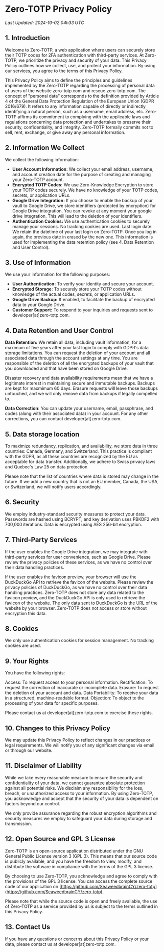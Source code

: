 Zero-TOTP Privacy Policy
========================

*Last Updated: 2024-10-02 04h33 UTC*

1\. Introduction
----------------

Welcome to Zero-TOTP, a web application where users can securely store their TOTP codes for 2FA authentication with third-party services. At Zero-TOTP, we prioritize the privacy and security of your data. This Privacy Policy outlines how we collect, use, and protect your information. By using our services, you agree to the terms of this Privacy Policy.


This Privacy Policy aims to define the principles and guidelines implemented by the Zero-TOTP regarding the processing of personal data of users of the website zero-totp.com and rescue.zero-totp.com. The concept of "personal data" corresponds to the definition provided by Article 4 of the General Data Protection Regulation of the European Union (GDPR 2016/679). It refers to any information capable of directly or indirectly identifying a natural person, such as a username, email address, etc. Zero-TOTP affirms its commitment to complying with the applicable laws and regulations concerning data protection and undertakes to preserve their security, confidentiality, and integrity. Zero-TOTP formally commits not to sell, rent, exchange, or give away any personal information.

2\. Information We Collect
----------------
We collect the following information:


- **User Account Information:** We collect your email address, username, and account creation date for the purpose of creating and managing your Zero-TOTP account.
- **Encrypted TOTP Codes:** We use Zero-Knowledge Encryption to store your TOTP codes securely. We have no knowledge of your TOTP codes, secrets, or application URLs.
- **Google Drive Integration:** If you choose to enable the backup of your vault to Google Drive, we store identifiers (protected by encryption) for Google Drive integration. You can revoke at any moment your google drive integration. This will lead to the deletion of your identifiers.
- **Authentication Cookies:** We use authentication cookies to securely manage your sessions. No tracking cookies are used.
Last login date: We retain the datetime of your last login on Zero-TOTP. Once you log in again, the previous date in erased by the new one. This information is used for implementing the data retention policy (see 4. Data Retention and User Control).


3\. Use of Information
----------------------
We use your information for the following purposes:

- **User Authentication:** To verify your identity and secure your account.
- **Encrypted Storage:** To securely store your TOTP codes without knowledge of the actual codes, secrets, or application URLs.
- **Google Drive Backup:** If enabled, to facilitate the backup of encrypted data to your Google Drive.
- **Customer Support:** To respond to your inquiries and requests sent to developer[at]zero-totp.com.


4\. Data Retention and User Control
----------------------
**Data Retention:** We retain all data, including vault information, for a maximum of five years after your last login to comply with GDPR's data storage limitations. You can request the deletion of your account and all associated data through the account settings at any time. You are responsible of the deletion of all the encrypted backups of your vault that you downloaded and that have been stored on Google Drive.

Disaster recovery and data availability requirements mean that we have a legitimate interest in maintaining secure and immutable backups. Backups are kept for maxmimum 60 days. Erasure requests will leave those backups untouched, and we will only remove data from backups if legally compelled to.


**Data Correction:** You can update your username, email, passphrase, and codes (along with their associated data) in your account. For any other corrections, you can contact developer[at]zero-totp.com.

5\. Data storage location
----------------------
To maximize redundancy, replication, and availability, we store data in three countries: Canada, Germany, and Switzerland. This practice is compliant with the GDPR, as all these countries are recognized by the EU as acceptable for data transfer. Additionally, we adhere to Swiss privacy laws and Quebec's Law 25 on data protection.

Please note that the list of countries where data is stored may change in the future. If we add a new country that is not an EU member, Canada, the USA, or Switzerland, we will notify users accordingly.

6\. Security
----------------------
We employ industry-standard security measures to protect your data. Passwords are hashed using BCRYPT, and key derivation uses PBKDF2 with 700,000 iterations. Data is encrypted using AES 256-bit encryption.

7\. Third-Party Services
----------------------
If the user enables the Google Drive integration, we may integrate with third-party services for user convenience, such as Google Drive. Please review the privacy policies of these services, as we have no control over their data handling practices.


If the user enables the favicon preview, your browser will use the DuckDuckGo API to retrieve the favicon of the website. Please review the privacy policies of DuckDuckGo, as we have no control over their data handling practices. Zero-TOTP does not store any data related to the favicon preview, and the DuckDuckGo API is only used to retrieve the favicon of the website. The only data sent to DuckDuckGo is the URL of the website by your browser. Zero-TOTP does not access or store without encryption this data.

8\. Cookies
----------------------
We only use authentication cookies for session management. No tracking cookies are used.

9\. Your Rights
----------------------
You have the following rights:


Access: To request access to your personal information.
Rectification: To request the correction of inaccurate or incomplete data.
Erasure: To request the deletion of your account and data.
Data Portability: To receive your data in a structured, machine-readable format.
Objection: To object to the processing of your data for specific purposes.

Please contact us at developer[at]zero-totp.com to exercise these rights.

10\. Changes to this Privacy Policy
----------------------
We may update this Privacy Policy to reflect changes in our practices or legal requirements. We will notify you of any significant changes via email or through our website.

11\. Disclaimer of Liability
----------------------
While we take every reasonable measure to ensure the security and confidentiality of your data, we cannot guarantee absolute protection against all potential risks. We disclaim any responsibility for the loss, breach, or unauthorized access to your information. By using Zero-TOTP, you acknowledge and accept that the security of your data is dependent on factors beyond our control.


We only provide assurance regarding the robust encryption algorithms and security measures we employ to safeguard your data during storage and transmission.


12\. Open Source and GPL 3 License
----------------------
Zero-TOTP is an open-source application distributed under the GNU General Public License version 3 (GPL 3). This means that our source code is publicly available, and you have the freedom to view, modify, and distribute the software in compliance with the terms of the GPL 3 license.


By choosing to use Zero-TOTP, you acknowledge and agree to comply with the provisions of the GPL 3 license. You can access the complete source code of our application on [https://github.com/SeaweedbrainCY/zero-totp](https://github.com/SeaweedbrainCY/zero-totp).


Please note that while the source code is open and freely available, the use of Zero-TOTP as a service provided by us is subject to the terms outlined in this Privacy Policy.

13\. Contact Us
----------------------
If you have any questions or concerns about this Privacy Policy or your data, please contact us at developer[at]zero-totp.com.